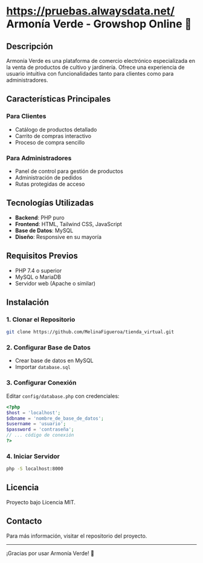 # https://pruebas.alwaysdata.net/ Armonía Verde - Growshop Online 🌱

## Descripción

Armonía Verde es una plataforma de comercio electrónico especializada en la venta de productos de cultivo y jardinería. Ofrece una experiencia de usuario intuitiva con funcionalidades tanto para clientes como para administradores.

## Características Principales

### Para Clientes
- Catálogo de productos detallado
- Carrito de compras interactivo
- Proceso de compra sencillo


### Para Administradores
- Panel de control para gestión de productos
- Administración de pedidos
- Rutas protegidas de acceso

## Tecnologías Utilizadas

- **Backend**: PHP puro
- **Frontend**: HTML, Tailwind CSS, JavaScript
- **Base de Datos**: MySQL
- **Diseño**: Responsive en su mayoría 

## Requisitos Previos

- PHP 7.4 o superior
- MySQL o MariaDB
- Servidor web (Apache o similar)

## Instalación

### 1. Clonar el Repositorio
```bash
git clone https://github.com/MelinaFigueroa/tienda_virtual.git
```

### 2. Configurar Base de Datos
- Crear base de datos en MySQL
- Importar `database.sql`

### 3. Configurar Conexión
Editar `config/database.php` con credenciales:
```php
<?php
$host = 'localhost';
$dbname = 'nombre_de_base_de_datos';
$username = 'usuario';
$password = 'contraseña';
// ... código de conexión
?>
```

### 4. Iniciar Servidor
```bash
php -S localhost:8000
```


## Licencia

Proyecto bajo Licencia MIT.

## Contacto

Para más información, visitar el repositorio del proyecto.

---

¡Gracias por usar Armonía Verde! 🌿
